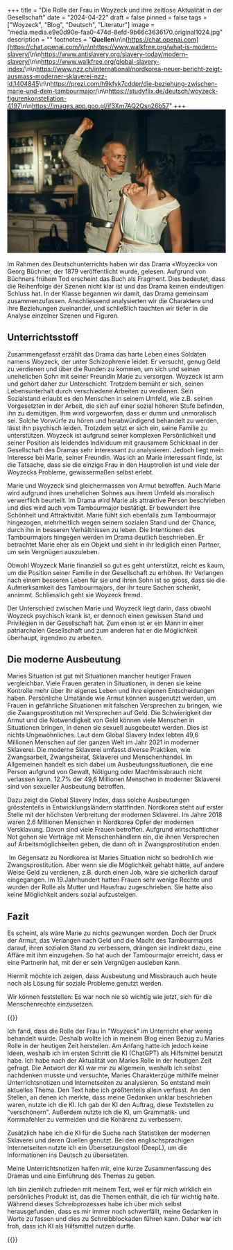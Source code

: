 +++
title = "Die Rolle der Frau in Woyzeck und ihre zeitlose Aktualität in der Gesellschaft"
date = "2024-04-22"
draft = false
pinned = false
tags = ["Woyzeck", "Blog", "Deutsch", "Literatur"]
image = "media.media.e9e0d90e-faa0-474d-8efd-9b66c3636170.original1024.jpg"
description = ""
footnotes = "**Quellen**\n\n[https://chat.openai.com](https://chat.openai.com/)\n\n<https://www.walkfree.org/what-is-modern-slavery/>\n\n<https://www.antislavery.org/slavery-today/modern-slavery/>\n\n<https://www.walkfree.org/global-slavery-index/>\n\n<https://www.nzz.ch/international/nordkorea-neuer-bericht-zeigt-ausmass-moderner-sklaverei-nzz-ld.1404845>\n\n<https://prezi.com/h9kfyk7cddpr/die-beziehung-zwischen-marie-und-dem-tambourmajor/>\n\n<https://studyflix.de/deutsch/woyzeck-figurenkonstellation-4197>\n\n<https://images.app.goo.gl/if3Xm7AQ2Qsn26b57>"
+++
![Eine Szene aus Werner Herzogs Verfilmung von Büchners Dramenfragment "Woyzeck"](media.media.e9e0d90e-faa0-474d-8efd-9b66c3636170.original1024.jpg)

Im Rahmen des Deutschunterrichts haben wir das Drama «Woyzeck» von Georg Büchner, der 1879 veröffentlicht wurde, gelesen. Aufgrund von Büchners frühem Tod erscheint das Buch als Fragment. Dies bedeutet, dass die Reihenfolge der Szenen nicht klar ist und das Drama keinen eindeutigen Schluss hat. In der Klasse begannen wir damit, das Drama gemeinsam zusammenzufassen. Anschliessend analysierten wir die Charaktere und ihre Beziehungen zueinander, und schließlich tauchten wir tiefer in die Analyse einzelner Szenen und Figuren. 

## Unterrichtsstoff

Zusammengefasst erzählt das Drama das harte Leben eines Soldaten namens Woyzeck, der unter Schizophrenie leidet. Er versucht, genug Geld zu verdienen und über die Runden zu kommen, um sich und seinen unehelichen Sohn mit seiner Freundin Marie zu versorgen. Woyzeck ist arm und gehört daher zur Unterschicht. Trotzdem bemüht er sich, seinen Lebensunterhalt durch verschiedene Arbeiten zu verdienen. Sein Sozialstand erlaubt es den Menschen in seinem Umfeld, wie z.B. seinen Vorgesetzten in der Arbeit, die sich auf einer sozial höheren Stufe befinden, ihn zu demütigen. Ihm wird vorgeworfen, dass er dumm und unmoralisch sei. Solche Vorwürfe zu hören und herabwürdigend behandelt zu werden, lässt ihn psychisch leiden. Trotzdem setzt er sich ein, seine Familie zu unterstützen. Woyzeck ist aufgrund seiner komplexen Persönlichkeit und seiner Position als leidendes Individuum mit grausamem Schicksaal in der Gesellschaft des Dramas sehr interessant zu analysieren. Jedoch liegt mein Interesse bei Marie, seiner Freundin. Was ich an Marie interessant finde, ist die Tatsache, dass sie die einzige Frau in den Hauptrollen ist und viele der Woyzecks Probleme, gewissermaßen selbst erlebt. 

Marie und Woyzeck sind gleichermassen von Armut betroffen. Auch Marie wird aufgrund ihres unehelichen Sohnes aus ihrem Umfeld als moralisch verwerflich beurteilt. Im Drama wird Marie als attraktive Person beschrieben und dies wird auch vom Tambourmajor bestätigt. Er bewundert ihre Schönheit und Attraktivität. Marie fühlt sich ebenfalls zum Tambourmajor hingezogen, mehrheitlich wegen seinem sozialen Stand und der Chance, durch ihn in besseren Verhältnissen zu leben. Die Intentionen des Tambourmajors hingegen werden im Drama deutlich beschrieben. Er betrachtet Marie eher als ein Objekt und sieht in ihr lediglich einen Partner, um sein Vergnügen auszuleben.

Obwohl Woyzeck Marie finanziell so gut es geht unterstützt, reicht es kaum, um die Position seiner Familie in der Gesellschaft zu erhöhen. Ihr Verlangen nach einem besseren Leben für sie und ihren Sohn ist so gross, dass sie die Aufmerksamkeit des Tambourmajors, der ihr teure Sachen schenkt, annimmt. Schliesslich geht sie Woyzeck fremd. 

Der Unterschied zwischen Marie und Woyzeck liegt darin, dass obwohl Woyzeck psychisch krank ist, er dennoch einen gewissen Stand und Privilegien in der Gesellschaft hat. Zum einen ist er ein Mann in einer patriarchalen Gesellschaft und zum anderen hat er die Möglichkeit überhaupt, irgendwo zu arbeiten. 

## Die moderne Ausbeutung

Maries Situation ist gut mit Situationen mancher heutiger Frauen vergleichbar. Viele Frauen geraten in Situationen, in denen sie keine Kontrolle mehr über ihr eigenes Leben und ihre eigenen Entscheidungen haben. Persönliche Umstände wie Armut können ausgenutzt werden, um Frauen in gefährliche Situationen mit falschen Versprechen zu bringen, wie die Zwangsprostitution mit Versprechen auf Geld. Die Schwierigkeit der Armut und die Notwendigkeit von Geld können viele Menschen in Situationen bringen, in denen sie sexuell ausgebeutet werden. Dies ist nichts Ungewöhnliches. Laut dem Global Slavery Index lebten 49,6 Millionen Menschen auf der ganzen Welt im Jahr 2021 in moderner Sklaverei. Die moderne Sklaverei umfasst diverse Praktiken, wie Zwangsarbeit, Zwangsheirat, Sklaverei und Menschenhandel. Im Allgemeinen handelt es sich dabei um Ausbeutungssituationen, die eine Person aufgrund von Gewalt, Nötigung oder Machtmissbrauch nicht verlassen kann. 12.7% der 49,6 Millionen Menschen in moderner Sklaverei sind von sexueller Ausbeutung betroffen.

Dazu zeigt die Global Slavery Index, dass solche Ausbeutungen grösstenteils in Entwicklungsländern stattfinden. Nordkorea steht auf erster Stelle mit der höchsten Verbreitung der modernen Sklaverei. Im Jahre 2018 waren 2.6 Millionen Menschen in Nordkorea Opfer der modernen Versklavung. Davon sind viele Frauen betroffen. Aufgrund wirtschaftlicher Not gehen sie Verträge mit Menschenhändlern ein, die ihnen Versprechen auf Arbeitsmöglichkeiten geben, die dann oft in Zwangsprostitution enden. 

 Im Gegensatz zu Nordkorea ist Maries Situation nicht so bedrohlich wie Zwangsprostitution. Aber wenn sie die Möglichkeit gehabt hätte, auf andere Weise Geld zu verdienen, z.B. durch einen Job, wäre sie sicherlich darauf eingegangen. Im 19.Jahrhundert hatten Frauen sehr wenige Rechte und wurden der Rolle als Mutter und Hausfrau zugeschrieben. Sie hatte also keine Möglichkeit anders sozial aufzusteigen. 

## Fazit

Es scheint, als wäre Marie zu nichts gezwungen worden. Doch der Druck der Armut, das Verlangen nach Geld und die Macht des Tambourmajors darauf, ihren sozialen Stand zu verbessern, drängen sie indirekt dazu, eine Affäre mit ihm einzugehen. So hat auch der Tambourmajor erreicht, dass er eine Partnerin hat, mit der er sein Vergnügen ausleben kann.

Hiermit möchte ich zeigen, dass Ausbeutung und Missbrauch auch heute noch als Lösung für soziale Probleme genutzt werden.

Wir können feststellen: Es war noch nie so wichtig wie jetzt, sich für die Menschenrechte einzusetzen. 

{{<box title = "Metatext">}}

Ich fand, dass die Rolle der Frau in "Woyzeck" im Unterricht eher wenig behandelt wurde. Deshalb wollte ich in meinem Blog einen Bezug zu Maries Rolle in der heutigen Zeit herstellen. Am Anfang hatte ich jedoch keine Ideen, weshalb ich im ersten Schritt die KI (ChatGPT) als Hilfsmittel benutzt habe. Ich habe nach der Aktualität von Maries Rolle in der heutigen Zeit gefragt. Die Antwort der KI war mir zu allgemein, weshalb ich selbst nachdenken musste und versuchte, Maries Charakterzüge mithilfe meiner Unterrichtsnotizen und Internetseiten zu analysieren. So entstand mein aktuelles Thema. Den Text habe ich größtenteils allein verfasst. An den Stellen, an denen ich merkte, dass meine Gedanken unklar beschrieben waren, nutzte ich die KI. Ich gab der KI den Auftrag, diese Textstellen zu "verschönern". Außerdem nutzte ich die KI, um Grammatik- und Kommafehler zu vermeiden und die Kohärenz zu verbessern.

Zusätzlich habe ich die KI für die Suche nach Statistiken der modernen Sklaverei und deren Quellen genutzt. Bei den englischsprachigen Internetseiten nutzte ich ein Übersetzungstool (DeepL), um die Informationen ins Deutsch zu übersetzten. 

Meine Unterrichtsnotizen halfen mir, eine kurze Zusammenfassung des Dramas und eine Einführung des Themas zu geben.  

Ich bin ziemlich zufrieden mit meinem Text, weil er für mich wirklich ein persönliches Produkt ist, das die Themen enthält, die ich für wichtig halte. Während dieses Schreibprozesses habe ich über mich selbst herausgefunden, dass es mir immer noch schwerfällt, meine Gedanken in Worte zu fassen und dies zu Schreibblockaden führen kann. Daher war ich froh, dass ich KI als Hilfsmittel nutzen durfte. 

{{</box>}}